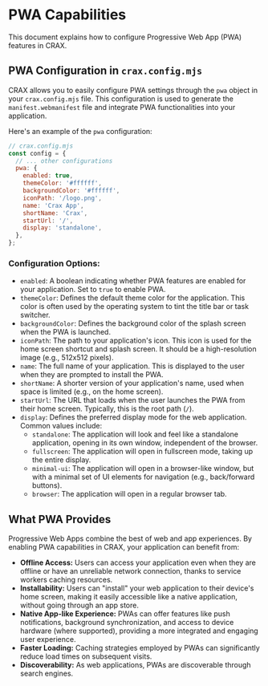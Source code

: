 # PWA Capabilities

This document explains how to configure Progressive Web App (PWA) features in CRAX.

## PWA Configuration in `crax.config.mjs`

CRAX allows you to easily configure PWA settings through the `pwa` object in your `crax.config.mjs` file. This configuration is used to generate the `manifest.webmanifest` file and integrate PWA functionalities into your application.

Here's an example of the `pwa` configuration:

```javascript
// crax.config.mjs
const config = {
  // ... other configurations
  pwa: {
    enabled: true,
    themeColor: '#ffffff',
    backgroundColor: '#ffffff',
    iconPath: '/logo.png',
    name: 'Crax App',
    shortName: 'Crax',
    startUrl: '/',
    display: 'standalone',
  },
};
```

### Configuration Options:

-   `enabled`: A boolean indicating whether PWA features are enabled for your application. Set to `true` to enable PWA.
-   `themeColor`: Defines the default theme color for the application. This color is often used by the operating system to tint the title bar or task switcher.
-   `backgroundColor`: Defines the background color of the splash screen when the PWA is launched.
-   `iconPath`: The path to your application's icon. This icon is used for the home screen shortcut and splash screen. It should be a high-resolution image (e.g., 512x512 pixels).
-   `name`: The full name of your application. This is displayed to the user when they are prompted to install the PWA.
-   `shortName`: A shorter version of your application's name, used when space is limited (e.g., on the home screen).
-   `startUrl`: The URL that loads when the user launches the PWA from their home screen. Typically, this is the root path (`/`).
-   `display`: Defines the preferred display mode for the web application. Common values include:
    -   `standalone`: The application will look and feel like a standalone application, opening in its own window, independent of the browser.
    -   `fullscreen`: The application will open in fullscreen mode, taking up the entire display.
    -   `minimal-ui`: The application will open in a browser-like window, but with a minimal set of UI elements for navigation (e.g., back/forward buttons).
    -   `browser`: The application will open in a regular browser tab.

## What PWA Provides

Progressive Web Apps combine the best of web and app experiences. By enabling PWA capabilities in CRAX, your application can benefit from:

-   **Offline Access:** Users can access your application even when they are offline or have an unreliable network connection, thanks to service workers caching resources.
-   **Installability:** Users can "install" your web application to their device's home screen, making it easily accessible like a native application, without going through an app store.
-   **Native App-like Experience:** PWAs can offer features like push notifications, background synchronization, and access to device hardware (where supported), providing a more integrated and engaging user experience.
-   **Faster Loading:** Caching strategies employed by PWAs can significantly reduce load times on subsequent visits.
-   **Discoverability:** As web applications, PWAs are discoverable through search engines.